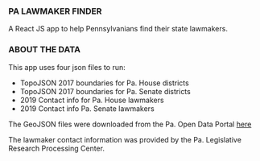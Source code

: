 ### PA LAWMAKER FINDER
A React JS app to help Pennsylvanians find their state lawmakers.

### ABOUT THE DATA
This app uses four json files to run:

- TopoJSON 2017 boundaries for Pa. House districts
- TopoJSON 2017 boundaries for Pa. Senate districts
- 2019 Contact info for Pa. House lawmakers
- 2019 Contact info Pa. Senate lawmakers

The GeoJSON files were downloaded from the Pa. Open Data Portal [here](https://data.pa.gov/browse?q=district%20boundaries&sortBy=relevance)

The lawmaker contact information was provided by the Pa. Legislative Research Processing Center.



